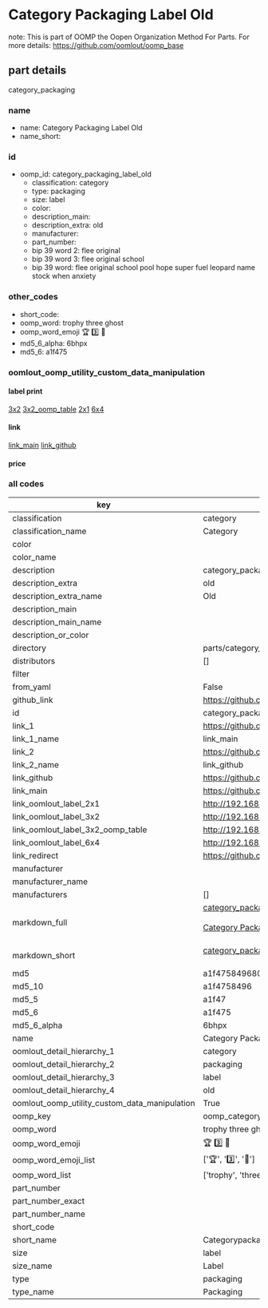 # Category Packaging Label Old  

note: This is part of OOMP the Oopen Organization Method For Parts. For more details: https://github.com/oomlout/oomp_base

##  part details
  



category_packaging



### name
* name: Category Packaging Label Old
* name_short: 
### id
* oomp_id: category_packaging_label_old
  * classification: category
  * type: packaging
  * size: label
  * color: 
  * description_main: 
  * description_extra: old
  * manufacturer: 
  * part_number: 
  * bip 39 word 2: flee original
  * bip 39 word 3: flee original school
  * bip 39 word: flee original school pool hope super fuel leopard name stock when anxiety

### other_codes
* short_code: 
* oomp_word: trophy three ghost
* oomp_word_emoji :trophy: :three: :ghost:
* md5_6_alpha: 6bhpx
* md5_6: a1f475






### oomlout_oomp_utility_custom_data_manipulation
#### label print
[3x2](http://192.168.1.245:1112/?label=oomp%206bhpx)
[3x2_oomp_table](http://192.168.1.108:1112/?label=oomp%206bhpx)
[2x1](http://192.168.1.242:1112/?label=oomp%206bhpx)
[6x4](http://192.168.1.55:1112/?label=oomp%206bhpx)    

#### link

[link_main](https://github.com/oomlout/oomlout_oomp_version_1_messy/tree/main/parts/category_packaging_label_old) [link_github](https://github.com/oomlout/oomlout_oomp_version_1_messy/tree/main/parts/category_packaging_label_old)                             

#### price







### all codes 
| key | value |  
| --- | --- |  
| classification | category |  
| classification_name | Category |  
| color |  |  
| color_name |  |  
| description | category_packaging |  
| description_extra | old |  
| description_extra_name | Old |  
| description_main |  |  
| description_main_name |  |  
| description_or_color |   |  
| directory | parts/category_packaging_label_old |  
| distributors | [] |  
| filter |  |  
| from_yaml | False |  
| github_link | https://github.com/oomlout/oomlout_oomp_part_src/tree/main/parts/category_packaging_label_old |  
| id | category_packaging_label_old |  
| link_1 | https://github.com/oomlout/oomlout_oomp_version_1_messy/tree/main/parts/category_packaging_label_old |  
| link_1_name | link_main |  
| link_2 | https://github.com/oomlout/oomlout_oomp_version_1_messy/tree/main/parts/category_packaging_label_old |  
| link_2_name | link_github |  
| link_github | https://github.com/oomlout/oomlout_oomp_version_1_messy/tree/main/parts/category_packaging_label_old |  
| link_main | https://github.com/oomlout/oomlout_oomp_version_1_messy/tree/main/parts/category_packaging_label_old |  
| link_oomlout_label_2x1 | http://192.168.1.242:1112/?label=oomp%206bhpx |  
| link_oomlout_label_3x2 | http://192.168.1.245:1112/?label=oomp%206bhpx |  
| link_oomlout_label_3x2_oomp_table | http://192.168.1.108:1112/?label=oomp%206bhpx |  
| link_oomlout_label_6x4 | http://192.168.1.55:1112/?label=oomp%206bhpx |  
| link_redirect | https://github.com/oomlout/oomlout_oomp_version_1_messy/tree/main/parts/category_packaging_label_old |  
| manufacturer |  |  
| manufacturer_name |  |  
| manufacturers | [] |  
| markdown_full | [category_packaging_label_old](none)<br>[](none)<br>[Category Packaging Label Old](none)<br><br> |  
| markdown_short | [category_packaging_label_old](none)<br><br> |  
| md5 | a1f4758496804bbf66b6ba8181a72ac6 |  
| md5_10 | a1f4758496 |  
| md5_5 | a1f47 |  
| md5_6 | a1f475 |  
| md5_6_alpha | 6bhpx |  
| name | Category Packaging Label Old |  
| oomlout_detail_hierarchy_1 | category |  
| oomlout_detail_hierarchy_2 | packaging |  
| oomlout_detail_hierarchy_3 | label |  
| oomlout_detail_hierarchy_4 | old |  
| oomlout_oomp_utility_custom_data_manipulation | True |  
| oomp_key | oomp_category_packaging_label_old |  
| oomp_word | trophy three ghost |  
| oomp_word_emoji | :trophy: :three: :ghost: |  
| oomp_word_emoji_list | [':trophy:', ':three:', ':ghost:'] |  
| oomp_word_list | ['trophy', 'three', 'ghost'] |  
| part_number |  |  
| part_number_exact |  |  
| part_number_name |  |  
| short_code |  |  
| short_name | Categorypackaging |  
| size | label |  
| size_name | Label |  
| type | packaging |  
| type_name | Packaging |  

